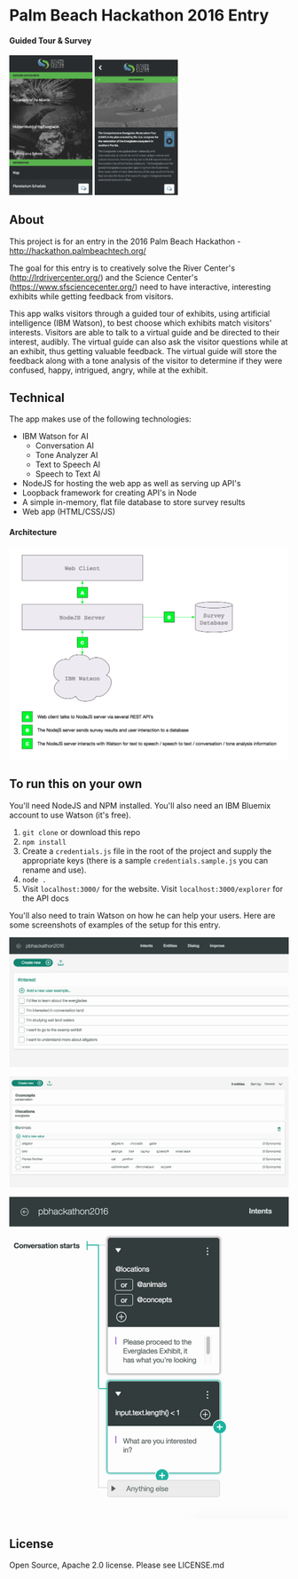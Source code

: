 # Palm Beach Hackathon 2016 Entry

#### Guided Tour & Survey

<img src="info/home.png" width="150"> <img src="info/detail.png" width="150">

## About
This project is for an entry in the 2016 Palm Beach Hackathon - http://hackathon.palmbeachtech.org/

The goal for this entry is to creatively solve the River Center's (http://lrdrivercenter.org/) and the
Science Center's (https://www.sfsciencecenter.org/) need to have interactive, interesting exhibits while
getting feedback from visitors.

This app walks visitors through a guided tour of exhibits, using artificial intelligence (IBM Watson), to best
choose which exhibits match visitors' interests.  Visitors are able to talk to a virtual guide and
be directed to their interest, audibly.  The virtual guide can also ask the visitor questions while
at an exhibit, thus getting valuable feedback.  The virtual guide will store the feedback along with a tone analysis of the visitor to determine if they were confused, happy, intrigued, angry, while at the exhibit.

## Technical
The app makes use of the following technologies:

-  IBM Watson for AI
	- Conversation AI
	- Tone Analyzer AI
	- Text to Speech AI
	- Speech to Text AI
- NodeJS for hosting the web app as well as serving up API's
- Loopback framework for creating API's in Node
- A simple in-memory, flat file database to store survey results
- Web app (HTML/CSS/JS)

#### Architecture

![Dialog](info/architecture.png)

## To run this on your own
You'll need NodeJS and NPM installed.  You'll also need an IBM Bluemix account to use Watson (it's free).

1.  `git clone` or download this repo
2.  `npm install`
3.  Create a `credentials.js` file in the root of the project and supply the appropriate keys (there is a sample `credentials.sample.js` you can rename and use).
4.  `node .`
5.  Visit `localhost:3000/` for the website.  Visit `localhost:3000/explorer` for the API docs

You'll also need to train Watson on how he can help your users.  Here are some screenshots of examples
of the setup for this entry.

![Dialog](info/interests.png)

![Dialog](info/entities.png)

![Dialog](info/dialog.png)

## License

Open Source, Apache 2.0 license.  Please see LICENSE.md
